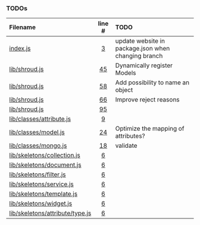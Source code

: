 ### TODOs
| Filename | line # | TODO
|:------|:------:|:------
|[index.js](https://github.com/ShroudComputing/shroud/tree/sandbox/index.js)|[3](https://github.com/ShroudComputing/shroud/tree/sandbox/index.js#L3)|update website in package.json when changing branch
|[lib/shroud.js](https://github.com/ShroudComputing/shroud/tree/sandbox/lib/shroud.js)|[45](https://github.com/ShroudComputing/shroud/tree/sandbox/lib/shroud.js#L45)|Dynamically register Models
|[lib/shroud.js](https://github.com/ShroudComputing/shroud/tree/sandbox/lib/shroud.js)|[58](https://github.com/ShroudComputing/shroud/tree/sandbox/lib/shroud.js#L58)|Add possibility to name an object
|[lib/shroud.js](https://github.com/ShroudComputing/shroud/tree/sandbox/lib/shroud.js)|[66](https://github.com/ShroudComputing/shroud/tree/sandbox/lib/shroud.js#L66)|Improve reject reasons
|[lib/shroud.js](https://github.com/ShroudComputing/shroud/tree/sandbox/lib/shroud.js)|[95](https://github.com/ShroudComputing/shroud/tree/sandbox/lib/shroud.js#L95)
|[lib/classes/attribute.js](https://github.com/ShroudComputing/shroud/tree/sandbox/lib/classes/attribute.js)|[9](https://github.com/ShroudComputing/shroud/tree/sandbox/lib/classes/attribute.js#L9)
|[lib/classes/model.js](https://github.com/ShroudComputing/shroud/tree/sandbox/lib/classes/model.js)|[24](https://github.com/ShroudComputing/shroud/tree/sandbox/lib/classes/model.js#L24)|Optimize the mapping of attributes?
|[lib/classes/mongo.js](https://github.com/ShroudComputing/shroud/tree/sandbox/lib/classes/mongo.js)|[18](https://github.com/ShroudComputing/shroud/tree/sandbox/lib/classes/mongo.js#L18)|validate
|[lib/skeletons/collection.js](https://github.com/ShroudComputing/shroud/tree/sandbox/lib/skeletons/collection.js)|[6](https://github.com/ShroudComputing/shroud/tree/sandbox/lib/skeletons/collection.js#L6)
|[lib/skeletons/document.js](https://github.com/ShroudComputing/shroud/tree/sandbox/lib/skeletons/document.js)|[6](https://github.com/ShroudComputing/shroud/tree/sandbox/lib/skeletons/document.js#L6)
|[lib/skeletons/filter.js](https://github.com/ShroudComputing/shroud/tree/sandbox/lib/skeletons/filter.js)|[6](https://github.com/ShroudComputing/shroud/tree/sandbox/lib/skeletons/filter.js#L6)
|[lib/skeletons/service.js](https://github.com/ShroudComputing/shroud/tree/sandbox/lib/skeletons/service.js)|[6](https://github.com/ShroudComputing/shroud/tree/sandbox/lib/skeletons/service.js#L6)
|[lib/skeletons/template.js](https://github.com/ShroudComputing/shroud/tree/sandbox/lib/skeletons/template.js)|[6](https://github.com/ShroudComputing/shroud/tree/sandbox/lib/skeletons/template.js#L6)
|[lib/skeletons/widget.js](https://github.com/ShroudComputing/shroud/tree/sandbox/lib/skeletons/widget.js)|[6](https://github.com/ShroudComputing/shroud/tree/sandbox/lib/skeletons/widget.js#L6)
|[lib/skeletons/attribute/type.js](https://github.com/ShroudComputing/shroud/tree/sandbox/lib/skeletons/attribute/type.js)|[6](https://github.com/ShroudComputing/shroud/tree/sandbox/lib/skeletons/attribute/type.js#L6)